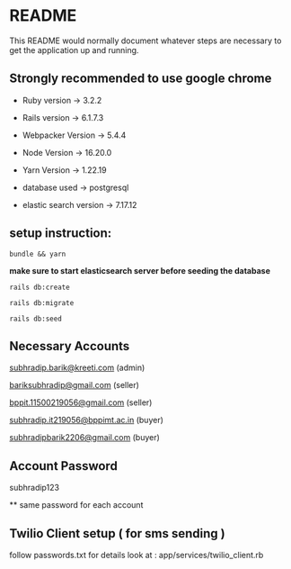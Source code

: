 # README

This README would normally document whatever steps are necessary to get the
application up and running.

## Strongly recommended to use google chrome

* Ruby version -> 3.2.2

* Rails version -> 6.1.7.3

* Webpacker Version -> 5.4.4

* Node Version -> 16.20.0

* Yarn Version -> 1.22.19

* database used -> postgresql

* elastic search version -> 7.17.12

## setup instruction:

```bundle && yarn```

**make sure to start elasticsearch server before seeding the database**

```rails db:create```

```rails db:migrate```

```rails db:seed```

## Necessary Accounts

subhradip.barik@kreeti.com  (admin)

bariksubhradip@gmail.com  (seller)

bppit.11500219056@gmail.com (seller)

subhradip.it219056@bppimt.ac.in (buyer)

subhradipbarik2206@gmail.com (buyer)

## Account Password

subhradip123
  
** same password for each account

## Twilio Client setup ( for sms sending )

follow passwords.txt for details
look at : app/services/twilio_client.rb
